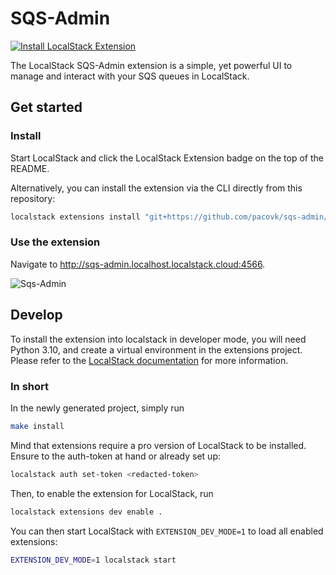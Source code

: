 SQS-Admin
===============================

[![Install LocalStack Extension](https://cdn.localstack.cloud/gh/extension-badge.svg)](https://app.localstack.cloud/extensions/remote?url=git+https://github.com/PacoVK/sqs-admin/#egg=sqs-admin)

The LocalStack SQS-Admin extension is a simple, yet powerful UI to manage and interact with your SQS queues in LocalStack. 

## Get started

### Install

Start LocalStack and click the LocalStack Extension badge on the top of the README.

Alternatively, you can install the extension via the CLI directly from this repository:

```bash
localstack extensions install "git+https://github.com/pacovk/sqs-admin/#egg=sqs-admin"
```

### Use the extension

Navigate to http://sqs-admin.localhost.localstack.cloud:4566.

![Sqs-Admin](../screenshot.png)


## Develop

To install the extension into localstack in developer mode, you will need Python 3.10, and create a virtual environment in the extensions project.
Please refer to the [LocalStack documentation](https://docs.localstack.cloud/user-guide/extensions/developing-extensions/) for more information.

### In short

In the newly generated project, simply run

```bash
make install
```

Mind that extensions require a pro version of LocalStack to be installed.
Ensure to the auth-token at hand or already set up:

```bash
localstack auth set-token <redacted-token>
```

Then, to enable the extension for LocalStack, run

```bash
localstack extensions dev enable .
```

You can then start LocalStack with `EXTENSION_DEV_MODE=1` to load all enabled extensions:

```bash
EXTENSION_DEV_MODE=1 localstack start
```